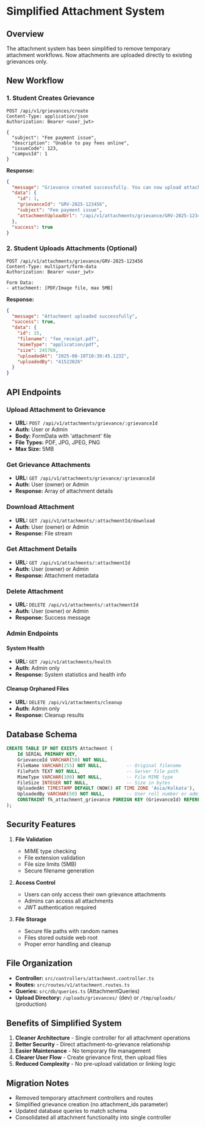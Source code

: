 # Simplified Attachment System

## Overview
The attachment system has been simplified to remove temporary attachment workflows. Now attachments are uploaded directly to existing grievances only.

## New Workflow

### 1. Student Creates Grievance
```http
POST /api/v1/grievances/create
Content-Type: application/json
Authorization: Bearer <user_jwt>

{
  "subject": "Fee payment issue",
  "description": "Unable to pay fees online",
  "issueCode": 123,
  "campusId": 1
}
```

**Response:**
```json
{
  "message": "Grievance created successfully. You can now upload attachments using the grievance ID.",
  "data": {
    "id": 1,
    "grievanceId": "GRV-2025-123456",
    "subject": "Fee payment issue",
    "attachmentUploadUrl": "/api/v1/attachments/grievance/GRV-2025-123456"
  },
  "success": true
}
```

### 2. Student Uploads Attachments (Optional)
```http
POST /api/v1/attachments/grievance/GRV-2025-123456
Content-Type: multipart/form-data
Authorization: Bearer <user_jwt>

Form Data:
- attachment: [PDF/Image file, max 5MB]
```

**Response:**
```json
{
  "message": "Attachment uploaded successfully",
  "success": true,
  "data": {
    "id": 15,
    "filename": "fee_receipt.pdf", 
    "mimeType": "application/pdf",
    "size": 245760,
    "uploadedAt": "2025-08-10T10:30:45.123Z",
    "uploadedBy": "41522026"
  }
}
```

## API Endpoints

### Upload Attachment to Grievance
- **URL:** `POST /api/v1/attachments/grievance/:grievanceId`
- **Auth:** User or Admin
- **Body:** FormData with 'attachment' file
- **File Types:** PDF, JPG, JPEG, PNG
- **Max Size:** 5MB

### Get Grievance Attachments
- **URL:** `GET /api/v1/attachments/grievance/:grievanceId`
- **Auth:** User (owner) or Admin
- **Response:** Array of attachment details

### Download Attachment
- **URL:** `GET /api/v1/attachments/:attachmentId/download`
- **Auth:** User (owner) or Admin
- **Response:** File stream

### Get Attachment Details
- **URL:** `GET /api/v1/attachments/:attachmentId`
- **Auth:** User (owner) or Admin
- **Response:** Attachment metadata

### Delete Attachment
- **URL:** `DELETE /api/v1/attachments/:attachmentId`
- **Auth:** User (owner) or Admin
- **Response:** Success message

### Admin Endpoints

#### System Health
- **URL:** `GET /api/v1/attachments/health`
- **Auth:** Admin only
- **Response:** System statistics and health info

#### Cleanup Orphaned Files
- **URL:** `DELETE /api/v1/attachments/cleanup`
- **Auth:** Admin only
- **Response:** Cleanup results

## Database Schema

```sql
CREATE TABLE IF NOT EXISTS Attachment (
    Id SERIAL PRIMARY KEY,
    GrievanceId VARCHAR(50) NOT NULL,
    FileName VARCHAR(255) NOT NULL,         -- Original filename
    FilePath TEXT NOT NULL,                 -- Server file path
    MimeType VARCHAR(100) NOT NULL,         -- File MIME type
    FileSize INTEGER NOT NULL,              -- Size in bytes
    UploadedAt TIMESTAMP DEFAULT (NOW() AT TIME ZONE 'Asia/Kolkata'),
    UploadedBy VARCHAR(50) NOT NULL,        -- User roll number or admin ID
    CONSTRAINT fk_attachment_grievance FOREIGN KEY (GrievanceId) REFERENCES Grievance(GrievanceId) ON DELETE CASCADE
);
```

## Security Features

1. **File Validation**
   - MIME type checking
   - File extension validation
   - File size limits (5MB)
   - Secure filename generation

2. **Access Control**
   - Users can only access their own grievance attachments
   - Admins can access all attachments
   - JWT authentication required

3. **File Storage**
   - Secure file paths with random names
   - Files stored outside web root
   - Proper error handling and cleanup

## File Organization

- **Controller:** `src/controllers/attachment.controller.ts`
- **Routes:** `src/routes/v1/attachment.routes.ts`
- **Queries:** `src/db/queries.ts` (AttachmentQueries)
- **Upload Directory:** `/uploads/grievances/` (dev) or `/tmp/uploads/` (production)

## Benefits of Simplified System

1. **Cleaner Architecture** - Single controller for all attachment operations
2. **Better Security** - Direct attachment-to-grievance relationship
3. **Easier Maintenance** - No temporary file management
4. **Clearer User Flow** - Create grievance first, then upload files
5. **Reduced Complexity** - No pre-upload validation or linking logic

## Migration Notes

- Removed temporary attachment controllers and routes
- Simplified grievance creation (no attachment_ids parameter)
- Updated database queries to match schema
- Consolidated all attachment functionality into single controller
